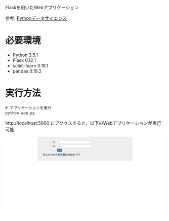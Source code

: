 Flaskを用いたWebアプリケーション

参考: [Pythonデータサイエンス](https://www.amazon.co.jp/dp/B01N9FNAQ0/ref=dp-kindle-redirect?_encoding=UTF8&btkr=1)

# 必要環境
* Python 3.5.1
* Flask 0.12.1
* scikit-learn 0.18.1
* pandas 0.19.2

# 実行方法
```
# アプリケーションを実行
python app.py
```

http://localhost:5000  にアクセスすると，以下のWebアプリケーションが実行可能

![](./images/display.png)
